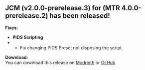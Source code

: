 ## JCM (v2.0.0-prerelease.3) for (MTR 4.0.0-prerelease.2) has been released!

**Fixes:**
- **PIDS Scripting**
- - Fix changing PIDS Preset not disposing the script.

**Download:**  
You can download this release on [Modrinth](https://modrinth.com/mod/jcm) or [GitHub](https://github.com/DistrictOfJoban/Joban-Client-Mod/releases)
